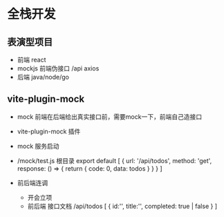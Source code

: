 # 全栈开发
## 表演型项目
- 前端 react
- mockjs  前端伪接口
    /api axios
- 后端 java/node/go

## vite-plugin-mock
  - mock
  前端在后端给出真实接口前，需要mock一下，前端自己造接口
  - vite-plugin-mock 插件
  - mock 服务启动
  - /mock/test.js  根目录
    export default [
        {
            url: '/api/todos',
            method: 'get',
            response: () => {
                return {
                    code: 0,
                    data: todos
                }
            }
        }
    ]

- 前后端连调
    - 开会立项
    - 前后端 接口文档
    /api/todos
    [
        {
            id:'',
            title:'',
            completed: true | false
        }
    ]
